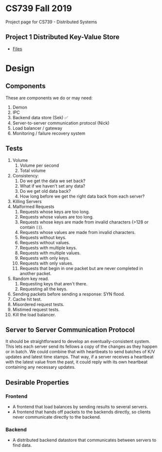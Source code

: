 # CS739 Fall 2019

Project page for CS739 - Distributed Systems

## Project 1 Distributed Key-Value Store

 - [Files](https://github.com/sekcheong/cs739_2019/tree/master/proj1)

# Design

## Components

These are components we do or may need:

1. Demon
2. IPC
3. Backend data store (Sek) :white_check_mark:
4. Server-to-server communication protocol (Nick)
5. Load balancer / gateway
6. Monitoring / failure recovery system

## Tests

1. Volume
   1. Volume per second
   2. Total volume
2. Consistency:
   1. Do we get the data we set back?
   2. What if we haven't set any data?
   3. Do we get old data back?
   4. How long before we get the right data back from each server?
3. Killing Servers
4. Malformed Requests
   1. Requests whose keys are too long.
   2. Requests whose values are too long.
   3. Requests whose keys are made from invalid characters (>128 or contain `[]`).
   4. Requests whose values are made from invalid characters.
   5. Requests without keys.
   6. Requests without values.
   7. Requests with multiple keys.
   8. Requests with multiple values.
   9. Requests with only keys.
   10. Requests with only values.
   11. Requests that begin in one packet but are never completed in another packet.
5. Random key read.
   1. Requesting keys that aren't there.
   2. Requesting all the keys.
6. Sending packets before sending a response: SYN flood.
7. Cache hit test.
8. Misordered request tests.
9. Mistimed request tests.
10. Kill the load balancer.

## Server to Server Communication Protocol

It should be straightforward to develop an eventually-consistent system.  This lets each server send its fellows a copy of the changes as they happen or in batch.  We could combine that with heartbeats to send batches of K/V updates and latest time stamps.  That way, if a server receives a heartbeat with the latest value from the past, it could reply with its own heartbeat containing any necessary updates.

## Desirable Properties

### Frontend

- A frontend that load balances by sending results to several servers.
- A frontend that hands off packets to the backends directly, so clients never communicate directly to the backend.

### Backend

- A distributed backend datastore that communicates between servers to find data.
